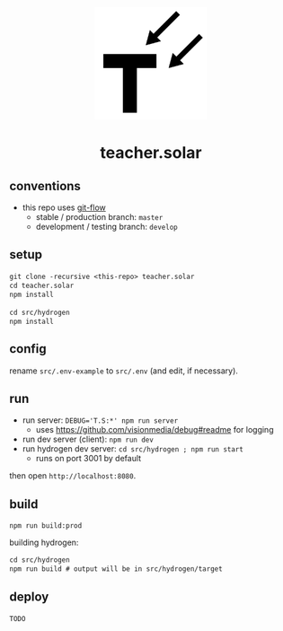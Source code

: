 <center>
<img src="assets/logo.svg" alt="logo" height="200" />

# teacher.solar
</center>

## conventions

- this repo uses [git-flow](https://www.atlassian.com/git/tutorials/comparing-workflows/gitflow-workflow)
	- stable / production branch: `master`
	- development / testing branch: `develop`


## setup

```shell
git clone -recursive <this-repo> teacher.solar
cd teacher.solar
npm install

cd src/hydrogen
npm install
```


## config

rename `src/.env-example` to `src/.env` (and edit, if necessary).


## run

- run server: `DEBUG='T.S:*' npm run server`
	- uses https://github.com/visionmedia/debug#readme for logging
- run dev server (client): `npm run dev`
- run hydrogen dev server: `cd src/hydrogen ; npm run start`
	- runs on port 3001 by default

then open `http://localhost:8080`.


## build

```shell
npm run build:prod
```

building hydrogen:

```shell
cd src/hydrogen
npm run build # output will be in src/hydrogen/target
```


## deploy

`TODO`
